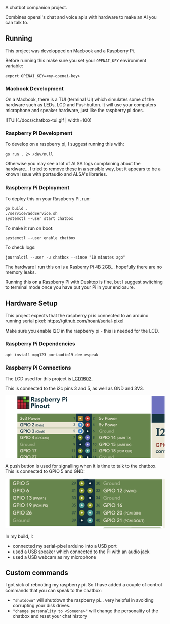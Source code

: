 A chatbot companion project.

Combines openai's chat and voice apis with hardware to make an AI you can talk to.

## Running

This project was developped on Macbook and a Raspberry Pi.

Before running this make sure you set your `OPENAI_KEY` environment variable:

```
export OPENAI_KEY=<my-openai-key>
```

### Macbook Development

On a Macbook, there is a TUI (terminal UI) which simulates some of the hardware such as LEDs, LCD and Pushbutton. It will use your computers microphone and speaker hardware, just like the raspberry pi does.

![TUI](./docs/chatbox-tui.gif | width=100)

### Raspberry Pi Development

To develop on a raspberry pi, I suggest running this with:

```
go run . 2> /dev/null
```

Otherwise you may see a lot of ALSA logs complaining about the hardware... I tried to remove these in a sensible way, but it appears to be a known issue with portaudio and ALSA's libraries.

### Raspberry Pi Deployment

To deploy this on your Raspberry Pi, run:

```
go build .
./service/addService.sh
systemctl --user start chatbox
```

To make it run on boot:
```
systemctl --user enable chatbox
```

To check logs:
```
journalctl --user -u chatbox --since "10 minutes ago"
```

The hardware I run this on is a Rasberry Pi 4B 2GB... hopefully there are no memory leaks.

Running this on a Raspberry Pi with Desktop is fine, but I suggest switching to terminal mode once you have put your Pi in your enclosure.

## Hardware Setup

This project expects that the raspberry pi is connected to an arduino running serial pixel: https://github.com/hoani/serial-pixel

Make sure you enable I2C in the raspberry pi - this is needed for the LCD.

### Raspberry Pi Dependencies

```
apt install mpg123 portaudio19-dev espeak
```

### Raspberry Pi Connections

The LCD used for this project is [LCD1602](https://www.waveshare.com/wiki/LCD1602_RGB_Module).

This is connected to the i2c pins 3 and 5, as well as GND and 3V3.

![i2c lcd connections](./docs/i2cpinout.png)

A push button is used for signalling when it is time to talk to the chatbox. This is connected to GPIO 5 and GND:

![pushbutton connections](./docs/pbpinout.png)


In my build, I:
* connected my serial-pixel arduino into a USB port
* used a USB speaker which connected to the Pi with an audio jack
* used a USB webcam as my microphone

## Custom commands

I got sick of rebooting my raspberry pi. So I have added a couple of control commands that you can speak to the chatbox:

* `"shutdown"` will shutdown the raspberry pi... very helpful in avoiding corrupting your disk drives.
* `"change personality to <Someone>"` will change the personality of the chatbox and reset your chat history

